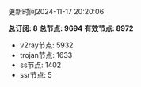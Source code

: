 更新时间2024-11-17 20:20:06

**总订阅: 8**
**总节点: 9694**
**有效节点: 8972**
- v2ray节点: 5932
- trojan节点: 1633
- ss节点: 1402
- ssr节点: 5
